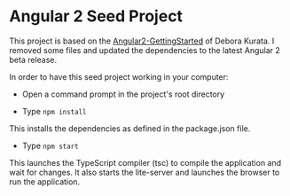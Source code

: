 # Angular 2 Seed Project
This project is based on the [Angular2-GettingStarted](https://github.com/DeborahK/Angular2-GettingStarted) of Debora Kurata.
I removed some files and updated the dependencies to the latest Angular 2 beta release.

In order to have this seed project working in your computer:
* Open a command prompt in the project's root directory

* Type `npm install`

This installs the dependencies as defined in the package.json file.

* Type `npm start`

This launches the TypeScript compiler (tsc) to compile the application and wait for changes.
It also starts the lite-server and launches the browser to run the application.

